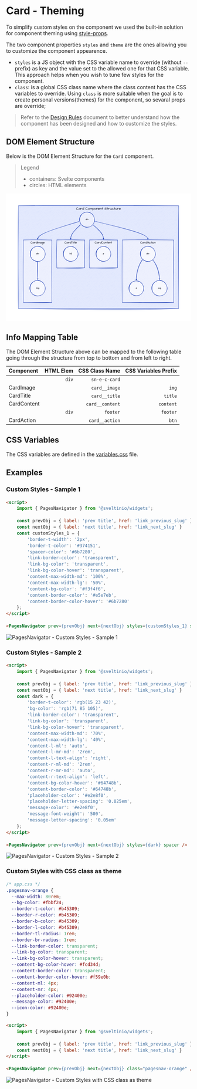 # Card - Theming

To simplify custom styles on the component we used the built-in solution for component theming using [style-props].

The two component properties `styles` and `theme` are the ones allowing you to customize the component appearence.

- `styles` is a JS object with the CSS variable name to override (without `--` prefix) as key and the value set to the allowed one for that CSS variable. This approach helps when you wish to tune few styles for the component.
- `class`: is a global CSS class name where the class content has the CSS variables to override. Using `class` is more suitable when the goal is to create personal versions(themes) for the component, so sevaral props are override;

> Refer to the [Design Rules] document to better understand how the component has been designed and how to customize the styles.

## DOM Element Structure

Below is the DOM Element Structure for the `Card` component.

> Legend
>
> - containers: Svelte components
> - circles: HTML elements

![Card](./assets/images/component_structure.png "Card Component - DOM Element Structure")

## Info Mapping Table

The DOM Element Structure above can be mapped to the following table going through the structure from top to bottom and from left to right.

| Component   | HTML Elem | CSS Class Name  | CSS Variables Prefix |
| :---------- | --------: | --------------: | -------------------: |
|             | `div`     | `sn-e-c-card`   |                      |
| CardImage   |           | `card__image`   | `img`                |
| CardTitle   |           | `card__title`   | `title`              |
| CardContent |           | `card__content` | `content`            |
|             | `div`     | `footer`        | `footer`             |
| CardAction  |           | `card__action`  | `btn`                |

## CSS Variables

The CSS variables are defined in the [variables.css](../../styles/components/card/variables.css) file.

## Examples

### Custom Styles - Sample 1

```html
<script>
    import { PagesNavigator } from '@sveltinio/widgets';

    const prevObj = { label: 'prev title', href: 'link_previous_slug' };
    const nextObj = { label: 'next title', href: 'link_next_slug' }
    const customStyles_1 = {
        'border-t-width': '2px',
        'border-t-color': '#374151',
        'spacer-color': '#6b7280',
        'link-border-color': 'transparent',
        'link-bg-color': 'transparent',
        'link-bg-color-hover': 'transparent',
        'content-max-width-md': '100%',
        'content-max-width-lg': '50%',
        'content-bg-color': '#f3f4f6',
        'content-border-color': '#e5e7eb',
        'content-border-color-hover': '#6b7280'
    };
</script>

<PagesNavigator prev={prevObj} next={nextObj} styles={customStyles_1} spacer />
```

<img src="./assets/images/custom_1.png" alt="PagesNavigator - Custom Styles - Sample 1" />

### Custom Styles - Sample 2

```html
<script>
    import { PagesNavigator } from '@sveltinio/widgets';

    const prevObj = { label: 'prev title', href: 'link_previous_slug' };
    const nextObj = { label: 'next title', href: 'link_next_slug' }
    const dark = {
        'border-t-color': 'rgb(15 23 42)',
        'bg-color': 'rgb(71 85 105)',
        'link-border-color': 'transparent',
        'link-bg-color': 'transparent',
        'link-bg-color-hover': 'transparent',
        'content-max-width-md': '70%',
        'content-max-width-lg': '40%',
        'content-l-ml': 'auto',
        'content-l-mr-md': '2rem',
        'content-l-text-align': 'right',
        'content-r-ml-md': '2rem',
        'content-r-mr-md': 'auto',
        'content-r-text-align': 'left',
        'content-bg-color-hover': '#64748b',
        'content-border-color': '#64748b',
        'placeholder-color': '#e2e8f0',
        'placeholder-letter-spacing': '0.025em',
        'message-color': '#e2e8f0',
        'message-font-weight': '500',
        'message-letter-spacing': '0.05em'
    };
</script>

<PagesNavigator prev={prevObj} next={nextObj} styles={dark} spacer />
```

<img src="./assets/images/custom_2.png" alt="PagesNavigator - Custom Styles - Sample 2" />

### Custom Styles with CSS class as theme

```css
/* app.css */
.pagesnav-orange {
  --max-width: 80rem;
  --bg-color: #fbbf24;
  --border-t-color: #b45309;
  --border-r-color: #b45309;
  --border-b-color: #b45309;
  --border-l-color: #b45309;
  --border-tl-radius: 1rem;
  --border-br-radius: 1rem;
  --link-border-color: transparent;
  --link-bg-color: transparent;
  --link-bg-color-hover: transparent;
  --content-bg-color-hover: #fcd34d;
  --content-border-color: transparent;
  --content-border-color-hover: #f59e0b;
  --content-ml: 4px;
  --content-mr: 4px;
  --placeholder-color: #92400e;
  --message-color: #92400e;
  --icon-color: #92400e;
}
```

```html
<script>
    import { PagesNavigator } from '@sveltinio/widgets';

    const prevObj = { label: 'prev title', href: 'link_previous_slug' };
    const nextObj = { label: 'next title', href: 'link_next_slug' }
</script>

<PagesNavigator prev={prevObj} next={nextObj} class="pagesnav-orange" />
```

<img src="./assets/images/custom_3.png" alt="PagesNavigator - Custom Styles with CSS class as theme" />

<!-- Resources -->
[style-props]: https://svelte.dev/docs#template-syntax-component-directives---style-props
[Design Rules]: https://github.com/sveltinio/components-library/blob/main/docs/design-rules.md
